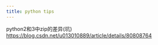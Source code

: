 ```yaml
---
title: python tips
---
```


python2和3中zip的差异(坑)
https://blog.csdn.net/u013010889/article/details/80808764
